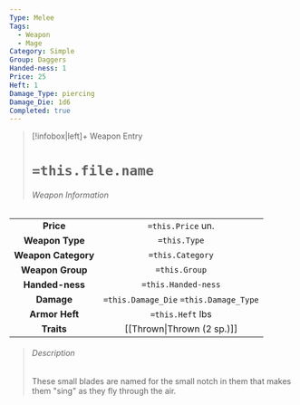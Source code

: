 ```yaml
---
Type: Melee
Tags:
  - Weapon
  - Mage
Category: Simple
Group: Daggers
Handed-ness: 1
Price: 25
Heft: 1
Damage_Type: piercing
Damage_Die: 1d6
Completed: true
---
```

> [!infobox|left]+ Weapon Entry
> # `=this.file.name`
> ###### Weapon Information
|                     |                                          |
|:-------------------:|:----------------------------------------:|
|      **Price**      |            `=this.Price` un.             |
|   **Weapon Type**   |               `=this.Type`               |
| **Weapon Category** |             `=this.Category`             |
|  **Weapon Group**   |              `=this.Group`               |
|   **Handed-ness**   |           `=this.Handed-ness`           |
|     **Damage**      | `=this.Damage_Die` `=this.Damage_Type` |
|   **Armor Heft**    |             `=this.Heft` lbs             |
|     **Traits**      |             [[Thrown\|Thrown (2 sp.)]]                             |
> ###### *Description*
> These small blades are named for the small notch in them that makes them "sing" as they fly through the air. 


